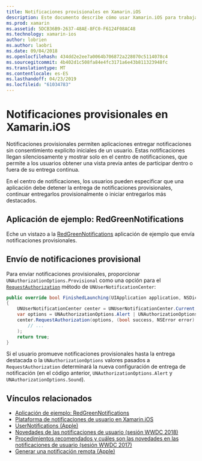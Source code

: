 ```yaml
---
title: Notificaciones provisionales en Xamarin.iOS
description: Este documento describe cómo usar Xamarin.iOS para trabajar con las notificaciones provisionales. Notificaciones provisionales, introducidas en iOS 12, permiten a las aplicaciones envíen notificaciones silenciosas sin permiso explícito del usuario.
ms.prod: xamarin
ms.assetid: 5DCB36B9-2637-48AE-8FC0-F6124F08AC48
ms.technology: xamarin-ios
author: lobrien
ms.author: laobri
ms.date: 09/04/2018
ms.openlocfilehash: 434dd2e2ee7a0064b706872a228070c5114078c4
ms.sourcegitcommit: 4b402d1c508fa84e4fc3171a6e43b811323948fc
ms.translationtype: MT
ms.contentlocale: es-ES
ms.lasthandoff: 04/23/2019
ms.locfileid: "61034783"
---
```

# <a name="provisional-notifications-in-xamarinios"></a>Notificaciones provisionales en Xamarin.iOS

Notificaciones provisionales permiten aplicaciones entregar notificaciones sin consentimiento explícito iniciales de un usuario. Estas notificaciones llegan silenciosamente y mostrar solo en el centro de notificaciones, que permite a los usuarios obtener una vista previa antes de participar dentro o fuera de su entrega continua.

En el centro de notificaciones, los usuarios pueden especificar que una aplicación debe detener la entrega de notificaciones provisionales, continuar entregarlos provisionalmente o iniciar entregarlos más destacados.

## <a name="sample-app-redgreennotifications"></a>Aplicación de ejemplo: RedGreenNotifications

Eche un vistazo a la [RedGreenNotifications](https://developer.xamarin.com/samples/monotouch/iOS12/RedGreenNotifications) aplicación de ejemplo que envía notificaciones provisionales.

## <a name="sending-provisional-notifications"></a>Envío de notificaciones provisional

Para enviar notificaciones provisionales, proporcionar `UNAuthorizationOptions.Provisional` como una opción para el [`RequestAuthorization`](xref:UserNotifications.UNUserNotificationCenter.RequestAuthorization*)
método de `UNUserNotificationCenter`:

```csharp
public override bool FinishedLaunching(UIApplication application, NSDictionary launchOptions)
{
    UNUserNotificationCenter center = UNUserNotificationCenter.Current;
    var options = UNAuthorizationOptions.Alert | UNAuthorizationOptions.Sound | UNAuthorizationOptions.Provisional;
    center.RequestAuthorization(options, (bool success, NSError error) => {
        // ...
    );
    return true;
}
```

Si el usuario promueve notificaciones provisionales hasta la entrega destacada o la `UNAuthorizationOptions` valores pasados a `RequestAuthorization` determinará la nueva configuración de entrega de notificación (en el código anterior, `UNAuthorizationOptions.Alert` y `UNAuthorizationOptions.Sound`).

## <a name="related-links"></a>Vínculos relacionados

- [Aplicación de ejemplo: RedGreenNotifications](https://developer.xamarin.com/samples/monotouch/iOS12/RedGreenNotifications)
- [Plataforma de notificaciones de usuario en Xamarin.iOS](~/ios/platform/user-notifications/index.md)
- [UserNotifications (Apple)](https://developer.apple.com/documentation/usernotifications?language=objc)
- [Novedades de las notificaciones de usuario (sesión WWDC 2018)](https://developer.apple.com/videos/play/wwdc2018/710/)
- [Procedimientos recomendados y cuáles son las novedades en las notificaciones de usuario (sesión WWDC 2017)](https://developer.apple.com/videos/play/wwdc2017/708/)
- [Generar una notificación remota (Apple)](https://developer.apple.com/documentation/usernotifications/setting_up_a_remote_notification_server/generating_a_remote_notification)
